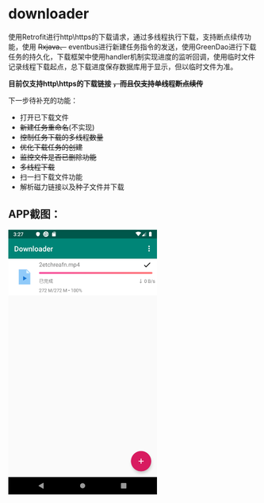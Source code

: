 # downloader

使用Retrofit进行http\https的下载请求，通过多线程执行下载，支持断点续传功能，使用 ~~Rxjava、~~ eventbus进行新建任务指令的发送，使用GreenDao进行下载任务的持久化，下载框架中使用handler机制实现进度的监听回调，使用临时文件记录线程下载起点，总下载进度保存数据库用于显示，但以临时文件为准。

**目前仅支持http\https的下载链接 ~~，而且仅支持单线程断点续传~~**

下一步待补充的功能：
* 打开已下载文件
* ~~新建任务重命名~~(不实现)
* ~~控制任务下载的多线程数量~~
* ~~优化下载任务的创建~~
* ~~监控文件是否已删除功能~~
* ~~多线程下载~~
* 扫一扫下载文件功能
* 解析磁力链接以及种子文件并下载

## APP截图：
<img src="https://github.com/guriytan/downloader/raw/master/Screenshot.png" width = "300"/>
